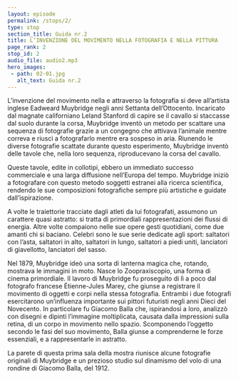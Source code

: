 ```yaml
---
layout: episode
permalink: /stops/2/
type: stop
section_title: Guida nr.2
title: L’INVENZIONE DEL MOVIMENTO NELLA FOTOGRAFIA E NELLA PITTURA
page_rank: 2
stop_id: 2
audio_file: audio2.mp3
hero_images:
 - path: 02-01.jpg
   alt_text: Guida nr.2
---
```


L’invenzione del movimento nella e attraverso la fotografia si deve all’artista inglese Eadweard Muybridge negli anni Settanta dell’Ottocento. Incaricato dal magnate californiano Leland Stanford di capire se il cavallo si staccasse dal suolo durante la corsa, Muybridge inventò un metodo per scattare una sequenza di fotografie grazie a un congegno che attivava l’animale mentre correva e riuscì a fotografarlo mentre era sospeso in aria. Riunendo le diverse fotografie scattate durante questo esperimento, Muybridge inventò delle tavole che, nella loro sequenza, riproducevano la corsa del cavallo.

Queste tavole, edite in collotipi, ebbero un immediato successo commerciale e una larga diffusione nell’Europa del tempo. Muybridge iniziò a fotografare con questo metodo soggetti estranei alla ricerca scientifica, rendendo le sue composizioni fotografiche sempre più artistiche e guidate dall’ispirazione.

A volte le traiettorie tracciate dagli atleti da lui fotografati, assumono un carattere quasi astratto: si tratta di primordiali rappresentazioni dei flussi di energia. Altre volte compaiono nelle sue opere gesti quotidiani, come due amanti chi si baciano. Celebri sono le sue serie dedicate agli sport: saltatori con l’asta, saltatori in alto, saltatori in lungo, saltatori a piedi uniti, lanciatori di giavellotto, lanciatori del sasso.

Nel 1879, Muybridge ideò una sorta di lanterna magica che, rotando, mostrava le immagini in moto. Nasce lo Zoopraxiscopio, una forma di cinema primordiale. Il lavoro di Muybridge fu proseguito di lì a poco dal fotografo francese Étienne-Jules Marey, che giunse a registrare il movimento di oggetti e corpi nella stessa fotografia. Entrambi i due fotografi esercitarono un’influenza importante sui pittori futuristi negli anni Dieci del Novecento. In particolare fu Giacomo Balla che, ispirandosi a loro, analizzò con disegni e dipinti l’immagine moltiplicata, causata dalla impressioni sulla retina, di un corpo in movimento nello spazio. Scomponendo l’oggetto secondo le fasi del suo movimento, Balla giunse a comprenderne le forze essenziali, e a rappresentarle in astratto.

La parete di questa prima sala della mostra riunisce alcune fotografie originali di Muybridge e un prezioso studio sul dinamismo del volo di una rondine di Giacomo Balla, del 1912.  
